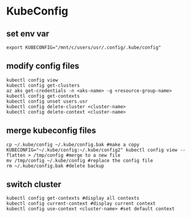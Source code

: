 # KubeConfig

## set env var
```
export KUBECONFIG="/mnt/c/users/usr/.config/.kube/config"
```

## modify config files
```
kubectl config view
kubectl config get-clusters
az aks get-credentials -n <aks-name> -g <resource-group-name>
kubectl config get-contexts
kubectl config unset users.usr
kubectl config delete-cluster <cluster-name>
kubectl config delete-context <cluster-name>
```

## merge kubeconfig files
```
cp ~/.kube/config ~/.kube/config.bak #make a copy
KUBECONFIG="~/.kube/config:~/.kube/config2" kubectl config view --flatten > /tmp/config #merge to a new file
mv /tmp/config ~/.kube/config #replace the config file
rm ~/.kube/config.bak #delete backup
```

## switch cluster
```
kubectl config get-contexts #display all contexts
kubectl config current-context #display current context
kubectl config use-context <cluster-name> #set default context
```
